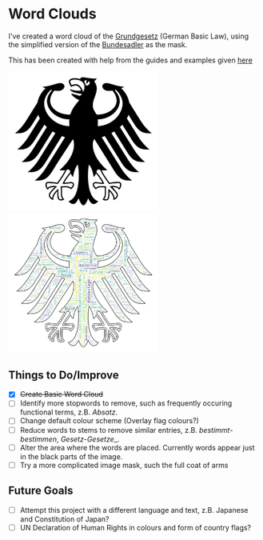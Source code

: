 # Word Clouds

I've created a word cloud of the [Grundgesetz](https://en.wikipedia.org/wiki/Basic_Law_for_the_Federal_Republic_of_Germany) (German Basic Law), using the simplified version of the [Bundesadler](https://en.wikipedia.org/wiki/Coat_of_arms_of_Germany#Federal_Republic_of_Germany_) as the mask.

This has been created with help from the guides and examples given [here](http://amueller.github.io/word_cloud/auto_examples/index.html)

<img src="Eagle.png" width="300"> <img src="Grundgesetz.png" width="300">

## Things to Do/Improve

- [x] ~~Create Basic Word Cloud~~
- [ ] Identify more stopwords to remove, such as frequently occuring functional terms, z.B. _Absatz_.
- [ ] Change default colour scheme (Overlay flag colours?)
- [ ] Reduce words to stems to remove similar entries, z.B. _bestimmt_-_bestimmen_, _Gesetz_-_Gesetze__.
- [ ] Alter the area where the words are placed. Currently words appear just in the black parts of the image.
- [ ] Try a more complicated image mask, such the full coat of arms

## Future Goals
- [ ] Attempt this project with a different language and text, z.B. Japanese and Constitution of Japan?
- [ ] UN Declaration of Human Rights in colours and form of country flags?
